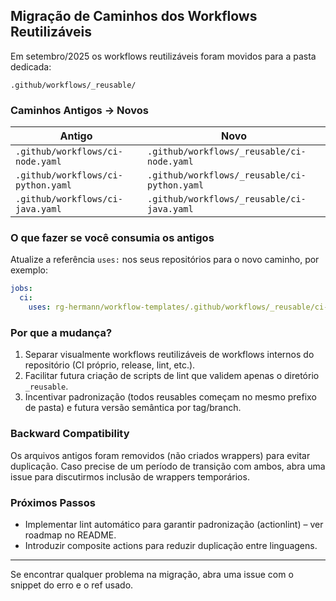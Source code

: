 ## Migração de Caminhos dos Workflows Reutilizáveis

Em setembro/2025 os workflows reutilizáveis foram movidos para a pasta dedicada:

```
.github/workflows/_reusable/
```

### Caminhos Antigos → Novos

| Antigo | Novo |
|--------|------|
| `.github/workflows/ci-node.yaml` | `.github/workflows/_reusable/ci-node.yaml` |
| `.github/workflows/ci-python.yaml` | `.github/workflows/_reusable/ci-python.yaml` |
| `.github/workflows/ci-java.yaml` | `.github/workflows/_reusable/ci-java.yaml` |

### O que fazer se você consumia os antigos

Atualize a referência `uses:` nos seus repositórios para o novo caminho, por exemplo:

```yaml
jobs:
  ci:
    uses: rg-hermann/workflow-templates/.github/workflows/_reusable/ci-node.yaml@v1
```

### Por que a mudança?

1. Separar visualmente workflows reutilizáveis de workflows internos do repositório (CI próprio, release, lint, etc.).
2. Facilitar futura criação de scripts de lint que validem apenas o diretório `_reusable`.
3. Incentivar padronização (todos reusables começam no mesmo prefixo de pasta) e futura versão semântica por tag/branch.

### Backward Compatibility

Os arquivos antigos foram removidos (não criados wrappers) para evitar duplicação. Caso precise de um período de transição com ambos, abra uma issue para discutirmos inclusão de wrappers temporários.

### Próximos Passos

- Implementar lint automático para garantir padronização (actionlint) – ver roadmap no README.
- Introduzir composite actions para reduzir duplicação entre linguagens.

---
Se encontrar qualquer problema na migração, abra uma issue com o snippet do erro e o ref usado.
